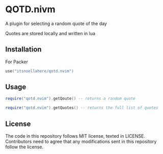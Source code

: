 # QOTD.nivm

A plugin for selecting a random quote of the day

Quotes are stored locally and written in lua

## Installation

For Packer

```lua
use("itsnoellahere/qotd.nvim")
```

## Usage

```lua
require("qotd.nvim").getQoute() -- returns a random quote

require("qotd.nvim").getQuotes() -- returns the full list of quotes
```

## License

The code in this repository follows MIT license, texted in LICENSE. Contributors need to agree that any modifications sent in this repository follow the license.
